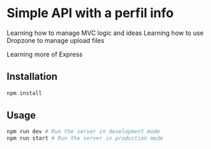 # Simple API with a perfil info

Learning how to manage MVC logic and ideas
Learning how to use Dropzone to manage upload files

Learning more of Express

## Installation

```bash
npm install
```

## Usage

```bash
npm run dev # Run the server in development mode
npm run start # Run the server in production mode
```

